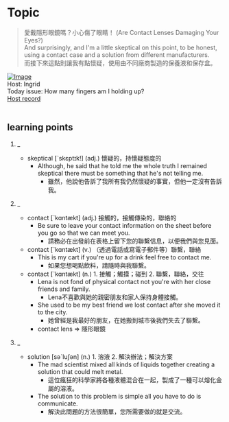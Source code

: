 # Topic

> 愛戴隱形眼鏡嗎？小心傷了眼睛！ (Are Contact Lenses Damaging Your Eyes?) <br>
> And surprisingly, and I'm a little skeptical on this point, to be honest, using a contact case and a solution from different manufacturers. <br>
> 而接下來這點則讓我有點懷疑，使用由不同廠商製造的保養液和保存盒。 <br>

[![Image](https://cdn.voicetube.com/assets/thumbnails/PMPdXCvXo2c.jpg)](https://www.youtube.com/embed/PMPdXCvXo2c?rel=0&showinfo=0&cc_load_policy=0&controls=1&autoplay=1&iv_load_policy=3&playsinline=1&wmode=transparent&start=124&end=132&enablejsapi=1&origin=https://tw.voicetube.com&widgetid=1)<br>
Host: Ingrid
<br>Today issue: How many fingers am I holding up?
<br>
[Host record](https://cdn.voicetube.com/tmp/everyday_records/ingrid.wang_vt_50297/3557.mp3)
<br><br>
## learning points
1. _
	* skeptical [ˋskɛptɪk!] (adj.) 懷疑的，持懷疑態度的
		- Although, he said that he told me the whole truth I remained skeptical there must be something that he's not telling me.
			+ 雖然，他說他告訴了我所有我仍然懷疑的事實，但他一定沒有告訴我。

2. _
	* contact [ˋkɑntækt] (adj.) 接觸的，接觸傳染的，聯絡的
		- Be sure to leave your contact information on the sheet before you go so that we can meet you.
			+ 請務必在出發前在表格上留下您的聯繫信息，以便我們與您見面。
	* contact [ˋkɑntækt] (v.) （透過電話或寫電子郵件等）聯繫，聯絡
		- This is my cart if you're up for a drink feel free to contact me.
			+ 如果您想喝點飲料，請隨時與我聯繫。
	* contact [ˋkɑntækt] (n.) 1. 接觸；觸摸；碰到 2. 聯繫，聯絡，交往
		- Lena is not fond of physical contact not you're with her close friends and family.
			+ Lena不喜歡與她的親密朋友和家人保持身體接觸。
		- She used to be my best friend we lost contact after she moved it to the city.
			+ 她曾經是我最好的朋友，在她搬到城市後我們失去了聯繫。
		- contact lens => 隱形眼鏡

3. _
	* solution [səˋluʃən] (n.) 1. 溶液 2. 解決辦法；解決方案
		- The mad scientist mixed all kinds of liquids together creating a solution that could melt metal.
			+ 這位瘋狂的科學家將各種液體混合在一起，製成了一種可以熔化金屬的溶液。
		- The solution to this problem is simple all you have to do is communicate.
			+ 解決此問題的方法很簡單，您所需要做的就是交流。
